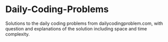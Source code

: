 # Daily-Coding-Problems

Solutions to the daily coding problems from dailycodingproblem.com, with question and explanations of the solution including space and time complexity.


